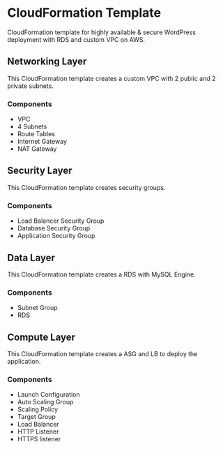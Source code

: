 # CloudFormation Template
CloudFormation template for highly available & secure WordPress deployment with RDS and custom VPC on AWS.
## Networking Layer
This CloudFormation template creates a custom VPC with 2 public and 2 private subnets.
### Components
- VPC
- 4 Subnets
- Route Tables
- Internet Gateway
- NAT Gateway
## Security Layer
This CloudFormation template creates security groups.
### Components
- Load Balancer Security Group
- Database Security Group
- Application Security Group
## Data Layer
This CloudFormation template creates a RDS with MySQL Engine.
### Components
- Subnet Group
- RDS
## Compute Layer
This CloudFormation template creates a ASG and LB to deploy the application.
### Components
- Launch Configuration
- Auto Scaling Group
- Scaling Policy
- Target Group
- Load Balancer
- HTTP Listener
- HTTPS listener

